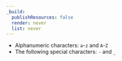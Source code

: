 ```yaml
---
_build:
  publishResources: false
  render: never
  list: never
---
```


*   Alphanumeric characters: `a`-`z` and `A`-`Z`
*   The following special characters: `-` and `_`
